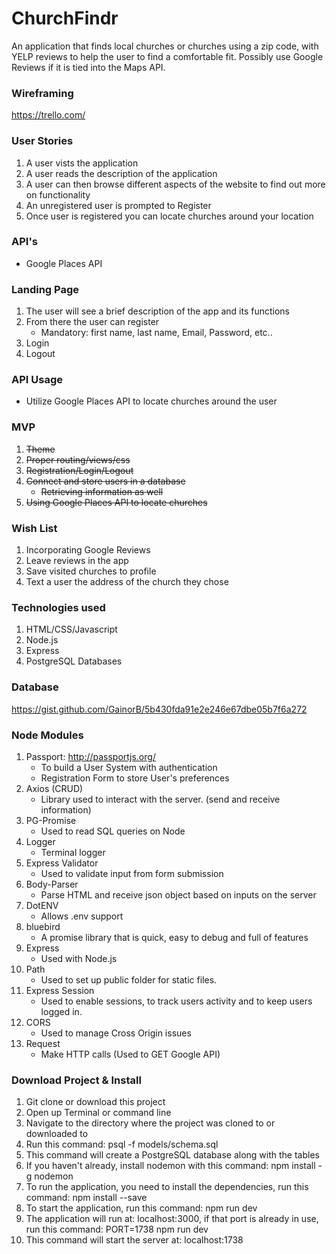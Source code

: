# ChurchFindr
An application that finds local churches or churches using a zip code, with YELP reviews to help the user to find a comfortable fit. Possibly use Google Reviews if it is tied into the Maps API.

### Wireframing

https://trello.com/

### User Stories
1. A user vists the application
2. A user reads the description of the application
3. A user can then browse different aspects of the website to find out more on functionality
4. An unregistered user is prompted to Register
5. Once user is registered you can locate churches around your location

### API's
* Google Places API

### Landing Page
1. The user will see a brief description of the app and its functions
2. From there the user can register
    * Mandatory: first name, last name, Email, Password, etc..
3. Login
4. Logout

### API Usage
* Utilize Google Places API to locate churches around the user

### MVP
1. ~~Theme~~
2. ~~Proper routing/views/css~~
3. ~~Registration/Login/Logout~~
4. ~~Connect and store users in a database~~
    * ~~Retrieving information as well~~
5. ~~Using Google Places API to locate churches~~

### Wish List
1. Incorporating Google Reviews
2. Leave reviews in the app
3. Save visited churches to profile
4. Text a user the address of the church they chose

### Technologies used
1. HTML/CSS/Javascript
2. Node.js
3. Express
4. PostgreSQL Databases

### Database

https://gist.github.com/GainorB/5b430fda91e2e246e67dbe05b7f6a272

### Node Modules
1. Passport: http://passportjs.org/
    * To build a User System with authentication
    * Registration Form to store User's preferences
2. Axios (CRUD)
    * Library used to interact with the server. (send and receive information)
3. PG-Promise
    * Used to read SQL queries on Node
4. Logger
    * Terminal logger
5. Express Validator
    * Used to validate input from form submission
6. Body-Parser
    * Parse HTML and receive json object based on inputs on the server
7. DotENV
    * Allows .env support
8. bluebird
    * A promise library that is quick, easy to debug and full of features
9. Express
    * Used with Node.js
10. Path
    * Used to set up public folder for static files.
11. Express Session
    * Used to enable sessions, to track users activity and to keep users logged in.
12. CORS
    * Used to manage Cross Origin issues
13. Request
    * Make HTTP calls (Used to GET Google API)

### Download Project & Install
1. Git clone or download this project
2. Open up Terminal or command line
3. Navigate to the directory where the project was cloned to or downloaded to
4. Run this command: psql -f models/schema.sql
5. This command will create a PostgreSQL database along with the tables
6. If you haven't already, install nodemon with this command: npm install -g nodemon
7. To run the application, you need to install the dependencies, run this command: npm install --save
8. To start the application, run this command: npm run dev
9. The application will run at: localhost:3000, if that port is already in use, run this command: PORT=1738 npm run dev
10. This command will start the server at: localhost:1738